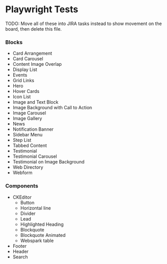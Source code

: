 # Playwright Tests

TODO: Move all of these into JIRA tasks instead to show movement on the board, then delete this file.

### Blocks

- Card Arrangement
- Card Carousel
- Content Image Overlap
- Display List
- Events
- Grid Links
- Hero
- Hover Cards
- Icon List
- Image and Text Block
- Image Background with Call to Action
- Image Carousel
- Image Gallery
- News
- Notification Banner
- Sidebar Menu
- Step List
- Tabbed Content
- Testimonial
- Testimonial Carousel
- Testimonial on Image Background
- Web Directory
- Webform

### Components

- CKEditor
  - Button
  - Horizontal line
  - Divider
  - Lead
  - Highlighted Heading
  - Blockquote
  - Blockquote Animated
  - Webspark table
- Footer
- Header
- Search
